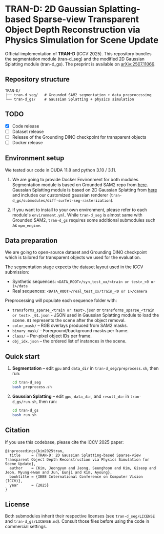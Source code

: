 # TRAN-D: 2D Gaussian Splatting-based Sparse-view Transparent Object Depth Reconstruction via Physics Simulation for Scene Update

Official implementation of **TRAN-D** (ICCV 2025). This repository bundles the segmentation module (tran-d_seg) and the modified 2D Gaussian Splatting module (tran-d_gs). The preprint is available on [arXiv:2507.11069](https://arxiv.org/abs/2507.11069).

## Repository structure

```
TRAN-D/
├── tran-d_seg/   # Grounded SAM2 segmentation + data preprocessing
└── tran-d_gs/    # Gaussian Splatting + physics simulation
```

## TODO
- [X] Code release
- [ ] Dataset release
- [ ] Release of the Grounding DINO checkpoint for transparent objects
- [ ] Docker release

## Environment setup
We tested our code in CUDA 11.8 and python 3.10 / 3.11.

1. We are going to provide Docker Environment for both modules. Segmentation module is based on Grounded SAM2 repo from [here](https://github.com/IDEA-Research/Grounded-Segment-Anything). Gaussian Splatting module is based on 2D Gaussian Splatting from [here](https://github.com/hbb1/2d-gaussian-splatting) and includes our customized gaussian renderer (`tran-d_gs/submodules/diff-surfel-seg-rasterization`).


2. If you want to install to your own environment, please refer to each module's `environment.yml`. While `tran-d_seg` is almost same with Grounded SAM2, `tran-d_gs` requires some additional submodules such as `mpm_engine`.


## Data preparation

We are going to open-source dataset and Grounding DINO checkpoint which is tailored for transparent objects we used for the evaluation.

The segmentation stage expects the dataset layout used in the ICCV submission:

- Synthetic sequences: `<DATA_ROOT>/syn_test_xx/<train or test>_<0 or 1>/data`
- Real sequences: `<DATA_ROOT>/real_test_xx/train_<0 or 1>/camera`


Preprocessing will populate each sequence folder with:

- `transforms_sparse_<train or test>.json` or `transforms_sparse_<train or test>._01.json` - JSON used in Gaussian Splatting module to load the scene. `01` represents the scene after the object removal.
- `color_mask/` – RGB overlays produced from SAM2 masks.
- `binary_mask/` – Foreground/background masks per frame.
- `class/` – Per-pixel object IDs per frame.
- `obj_idx.json` – the ordered list of instances in the scene.

## Quick start

1. **Segmentation** – edit `gpu` and `data_dir` in `tran-d_seg/preprocess.sh`, then run:

   ```bash
   cd tran-d_seg
   bash preprocess.sh
   ```

2. **Gaussian Splatting** – edit `gpu`, `data_dir`, and `result_dir` in `tran-d_gs/run.sh`, then run:

   ```bash
   cd tran-d_gs
   bash run.sh
   ```


## Citation

If you use this codebase, please cite the ICCV 2025 paper:

```
@inproceedings{kim2025tran,
  title     = {TRAN-D: 2D Gaussian Splatting-based Sparse-view Transparent Object Depth Reconstruction via Physics Simulation for Scene Update},
  author    = {Kim, Jeongyun and Jeong, Seunghoon and Kim, Giseop and Jeon, Myung-Hwan and Jun, Eunji and Kim, Ayoung},
  booktitle = {IEEE International Conference on Computer Vision (ICCV)},
  year      = {2025}
}
```

## License

Both submodules inherit their respective licenses (see `tran-d_seg/LICENSE` and `tran-d_gs/LICENSE.md`). Consult those files before using the code in commercial settings.